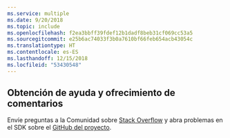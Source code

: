 ```yaml
---
ms.service: multiple
ms.date: 9/20/2018
ms.topic: include
ms.openlocfilehash: f2ea3bbff39fdef12b1dadf8beb31cf069cc53a5
ms.sourcegitcommit: e25b6ac74033f3b0a7610bf66feb654acb43054c
ms.translationtype: HT
ms.contentlocale: es-ES
ms.lasthandoff: 12/15/2018
ms.locfileid: "53430548"
---
```

## <a name="get-help-and-give-feedback"></a>Obtención de ayuda y ofrecimiento de comentarios

Envíe preguntas a la Comunidad sobre [Stack Overflow](http://stackoverflow.com/questions/tagged/azure-sdk-.net) y abra problemas en el SDK sobre el [GitHub del proyecto](https://github.com/Azure/azure-sdk-for-net).